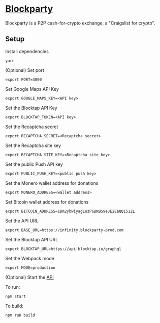 # [Blockparty](https://blockparty.global/)
Blockparty is a P2P cash-for-crypto exchange, a "Craigslist for crypto".

## Setup
Install dependencies
```
yarn
```

(Optional) Set port
```
export PORT=3000
```

Set Google Maps API Key
```
export GOOGLE_MAPS_KEY=<API key>
```

Set the Blocktap API Key
```
export BLOCKTAP_TOKEN=<API key>
```

Set the Recaptcha secret
```
export RECAPTCHA_SECRET=<Recaptcha secret>
```

Set the Recaptcha site key
```
export RECAPTCHA_SITE_KEY=<Recaptcha site key>
```

Set the public Push API key
```
export PUBLIC_PUSH_KEY=<public push key>
```

Set the Monero wallet address for donations
```
export MONERO_ADDRESS=<wallet address>
```

Set Bitcoin wallet address for donations
```
export BITCOIN_ADDRESS=1Bm2ybwiyag1uzP6BNBS9eJE2EaQQ151ZL
```

Set the API URL
```
export BASE_URL=https://infinity.blockparty-prod.com
```

Set the Blocktap API URL
```
export BLOCKTAP_URL=https://api.blocktap.io/graphql
```

Set the Webpack mode
```
export MODE=production
```

(Optional) Start the [API](https://github.com/michaelplazek/cash-for-crypto-api)

To run:
```
npm start
```

To build:
```
npm run build
```
